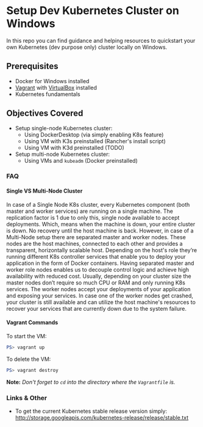 # Setup Dev Kubernetes Cluster on Windows
In this repo you can find guidance and helping resources to quickstart your own Kubernetes (dev purpose only) cluster locally on Windows.

## Prerequisites

- Docker for Windows installed
- [Vagrant](https://www.vagrantup.com/) with [VirtualBox](https://www.virtualbox.org/) installed
- Kubernetes fundamentals

## Objectives Covered

- Setup single-node Kubernetes cluster:
    - Using DockerDesktop (via simply enabling K8s feature)
    - Using VM with K3s preinstalled (Rancher's install script)
    - Using VM with K3d preinstalled (TODO)
- Setup multi-node Kubernetes cluster:
    - Using VMs and `kubeadm` (Docker preinstalled)

### FAQ

#### Single VS Multi-Node Cluster

In case of a Single Node K8s cluster, every Kubernetes component (both master and worker services) are running on a single machine. The replication factor is 1 due to only this, single node available to accept deployments. Which, means when the machine is down, your entire cluster is down. No recovery until the host machine is back.
However, in case of a Multi-Node setup there are separated master and worker nodes. These nodes are the host machines, connected to each other and provides a transparent, horizontally scalable host. Depending on the host's role they’re running different K8s controller services that enable you to deploy your application in the form of Docker containers. Having separated master and worker role nodes enables us to decouple control logic and achieve high availability with reduced cost. Usually, depending on your cluster size the master nodes don’t require so much CPU or RAM and only running K8s services. The worker nodes accept your deployments of your application and exposing your services. In case one of the worker nodes get crashed, your cluster is still available and can utilize the host machine's resources to recover your services that are currently down due to the system failure.

#### Vagrant Commands

To start the VM:

``` PowerShell
PS> vagrant up
```

To delete the VM:

``` PowerShell
PS> vagrant destroy
```

**Note:** *Don't forget to `cd` into the directory where the `Vagrantfile` is.*

### Links & Other

- To get the current Kubernetes stable release version simply: http://storage.googleapis.com/kubernetes-release/release/stable.txt